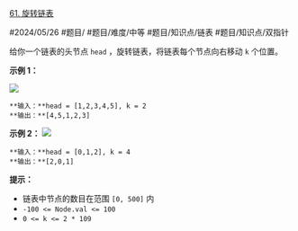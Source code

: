 [61. 旋转链表](https://leetcode.cn/problems/rotate-list/)

#2024/05/26 #题目/ #题目/难度/中等 #题目/知识点/链表 #题目/知识点/双指针 

给你一个链表的头节点 `head` ，旋转链表，将链表每个节点向右移动 `k` 个位置。

**示例 1：**

![](https://assets.leetcode.com/uploads/2020/11/13/rotate1.jpg)
```
**输入：**head = [1,2,3,4,5], k = 2
**输出：**[4,5,1,2,3]
```

**示例 2：**
![](https://assets.leetcode.com/uploads/2020/11/13/roate2.jpg)

```
**输入：**head = [0,1,2], k = 4
**输出：**[2,0,1]
```
**提示：**

- 链表中节点的数目在范围 `[0, 500]` 内
- `-100 <= Node.val <= 100`
- `0 <= k <= 2 * 109`